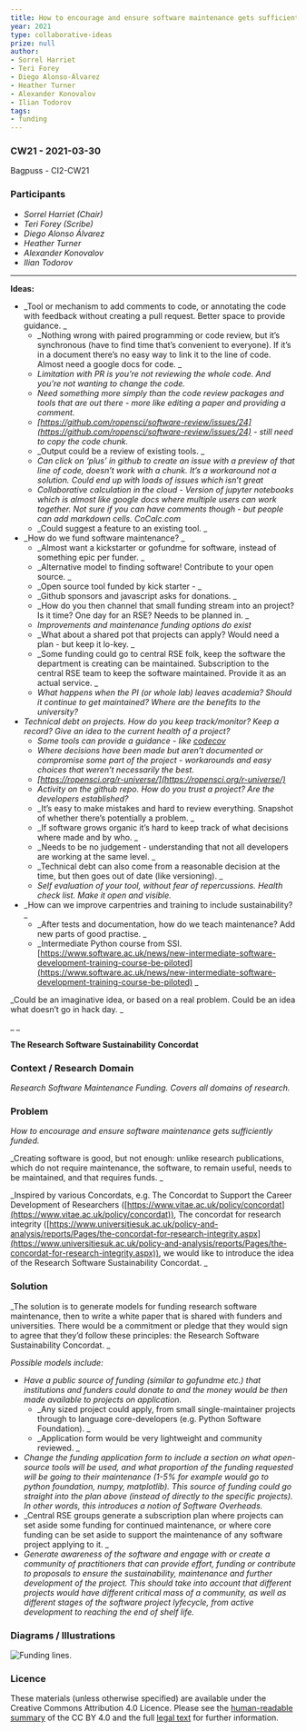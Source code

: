 ```yaml
---
title: How to encourage and ensure software maintenance gets sufficiently funded
year: 2021
type: collaborative-ideas
prize: null
author:
- Sorrel Harriet
- Teri Forey
- Diego Alonso-Álvarez
- Heather Turner
- Alexander Konovalov
- Ilian Todorov
tags:
- funding
---
```


### CW21 - 2021-03-30

Bagpuss - CI2-CW21


### **Participants**

* _Sorrel Harriet (Chair)_
* _Teri Forey (Scribe)_
* _Diego Alonso Álvarez_
* _Heather Turner_
* _Alexander Konovalov_
* _Ilian Todorov_

---


**Ideas:**


*   _Tool or mechanism to add comments to code, or annotating the code with feedback without creating a pull request. Better space to provide guidance. _
    *   _Nothing wrong with paired programming or code review, but it’s synchronous (have to find time that’s convenient to everyone). If it’s in a document there’s no easy way to link it to the line of code. Almost need a google docs for code. _
    *   _Limitation with PR is you’re not reviewing the whole code. And you’re not wanting to change the code._
    *   _Need something more simply than the code review packages and tools that are out there - more like editing a paper and providing a comment._
    *   _[https://github.com/ropensci/software-review/issues/24](https://github.com/ropensci/software-review/issues/24) - still need to copy the code chunk._
    *   _Output could be a review of existing tools. _
    *   _Can click on ‘plus’ in github to create an issue with a preview of that line of code, doesn’t work with a chunk. It’s a workaround not a solution. Could end up with loads of issues which isn’t great_
    *   _Collaborative calculation in the cloud - Version of jupyter notebooks which is almost like google docs where multiple users can work together. Not sure if you can have comments though - but people can add markdown cells. CoCalc.com_
    *   _Could suggest a feature to an existing tool. _
*   _How do we fund software maintenance? _
    *   _Almost want a kickstarter or gofundme for software, instead of something epic per funder. _
    *   _Alternative model to finding software! Contribute to your open source. _
    *   _Open source tool funded by kick starter - _
    *   _Github sponsors and javascript asks for donations. _
    *   _How do you then channel that small funding stream into an project? Is it time? One day for an RSE? Needs to be planned in. _
    *   _Improvements and maintenance funding options do exist_
    *   _What about a shared pot that projects can apply? Would need a plan - but keep it lo-key. _
    *   _Some funding could go to central RSE folk, keep the software the department is creating can be maintained. Subscription to the central RSE team to keep the software maintained. Provide it as an actual service. _
    *   _What happens when the PI (or whole lab) leaves academia? Should it continue to get maintained? Where are the benefits to the university?_
*   _Technical debt on projects. How do you keep track/monitor? Keep a record? Give an idea to the current health of a project?_
    *   _Some tools can provide a guidance - like [codecov](https://about.codecov.io)_
    *   _Where decisions have been made but aren’t documented or compromise some part of the project - workarounds and easy choices that weren’t necessarily the best._
    *   _[https://ropensci.org/r-universe/](https://ropensci.org/r-universe/)_
    *   _Activity on the github repo. How do you trust a project? Are the developers established?_
    *   _It’s easy to make mistakes and hard to review everything. Snapshot of whether there’s potentially a problem. _
    *   _If software grows organic it’s hard to keep track of what decisions where made and by who. _
    *   _Needs to be no judgement - understanding that not all developers are working at the same level. _
    *   _Technical debt can also come from a reasonable decision at the time, but then goes out of date (like versioning). _
    *   _Self evaluation of your tool, without fear of repercussions. Health check list. Make it open and visible._
*   _How can we improve carpentries and training to include sustainability? _
    *   _After tests and documentation, how do we teach maintenance? Add new parts of good practise. _
    *   _Intermediate Python course from SSI. [https://www.software.ac.uk/news/new-intermediate-software-development-training-course-be-piloted](https://www.software.ac.uk/news/new-intermediate-software-development-training-course-be-piloted) _

_Could be an imaginative idea, or based on a real problem. Could be an idea what doesn’t go in hack day. _

_ _

**The Research Software Sustainability Concordat**


### **Context / Research Domain**


_Research Software Maintenance Funding. Covers all domains of research._


### **Problem**


_How to encourage and ensure software maintenance gets sufficiently funded._

_Creating software is good, but not enough: unlike research publications, which do not require maintenance, the software, to remain useful, needs to be maintained, and that requires funds. _

_Inspired by various Concordats, e.g. The Concordat to Support the Career Development of Researchers ([https://www.vitae.ac.uk/policy/concordat](https://www.vitae.ac.uk/policy/concordat)), The concordat for research integrity ([https://www.universitiesuk.ac.uk/policy-and-analysis/reports/Pages/the-concordat-for-research-integrity.aspx](https://www.universitiesuk.ac.uk/policy-and-analysis/reports/Pages/the-concordat-for-research-integrity.aspx)), we would like to introduce the idea of the Research Software Sustainability Concordat. _


### **Solution**

_The solution is to generate models for funding research software maintenance, then to write a white paper that is shared with funders and universities. There would be a commitment or pledge that they would sign to agree that they’d follow these principles: the Research Software Sustainability Concordat. _

_Possible models include:_


*   _Have a public source of funding (similar to gofundme etc.) that institutions and funders could donate to and the money would be then made available to projects on application._
    *   _Any sized project could apply, from small single-maintainer projects through to language core-developers (e.g. Python Software Foundation). _
    *   _Application form would be very lightweight and community reviewed. _
*   _Change the funding application form to include a section on what open-source tools will be used, and what proportion of the funding requested will be going to their maintenance (1-5% for example would go to python foundation, numpy, matplotlib). This source of funding could go straight into the plan above (instead of directly to the specific projects). In other words, this introduces a notion of Software Overheads._
*   _Central RSE groups generate a subscription plan where projects can set aside some funding for continued maintenance, or where core funding can be set aside to support the maintenance of any software project applying to it. _
*   _Generate awareness of the software and engage with or create a community of practitioners that can provide effort, funding or contribute to proposals to ensure the sustainability, maintenance and further development of the project. This should take into account that different projects would have different critical mass of a community, as well as different stages of the software project lyfecycle, from active development to reaching the end of shelf life._


### **Diagrams / Illustrations**

![Funding lines.](../images/funding.jpg)


### Licence

These materials (unless otherwise specified) are available under the Creative Commons Attribution 4.0 Licence. Please see the [human-readable summary](https://creativecommons.org/licenses/by/4.0/) of the CC BY 4.0 and the full [legal text](https://creativecommons.org/licenses/by/4.0/legalcode) for further information. 


